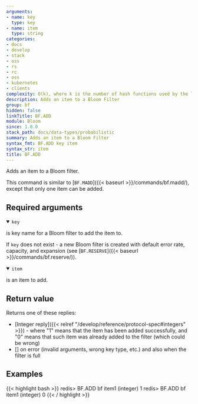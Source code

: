 ```yaml
---
arguments:
- name: key
  type: key
- name: item
  type: string
categories:
- docs
- develop
- stack
- oss
- rs
- rc
- oss
- kubernetes
- clients
complexity: O(k), where k is the number of hash functions used by the last sub-filter
description: Adds an item to a Bloom Filter
group: bf
hidden: false
linkTitle: BF.ADD
module: Bloom
since: 1.0.0
stack_path: docs/data-types/probabilistic
summary: Adds an item to a Bloom Filter
syntax_fmt: BF.ADD key item
syntax_str: item
title: BF.ADD
---
```

Adds an item to a Bloom filter.

This command is similar to [`BF.MADD`]({{< baseurl >}}/commands/bf.madd/), except that only one item can be added.

## Required arguments

<details open><summary><code>key</code></summary>

is key name for a Bloom filter to add the item to.

If `key` does not exist - a new Bloom filter is created with default error rate, capacity, and expansion (see [`BF.RESERVE`]({{< baseurl >}}/commands/bf.reserve/)).
</details>

<details open><summary><code>item</code></summary>

is an item to add.
</details>

## Return value

Returns one of these replies:

- [Integer reply]({{< relref "/develop/reference/protocol-spec#integers" >}}) - where "1" means that the item has been added successfully, and "0" means that such item was already added to the filter (which could be wrong)
- [] on error (invalid arguments, wrong key type, etc.) and also when the filter is full

## Examples

{{< highlight bash >}}
redis> BF.ADD bf item1
(integer) 1
redis> BF.ADD bf item1
(integer) 0
{{< / highlight >}}
